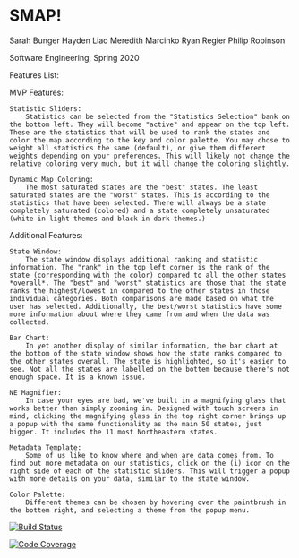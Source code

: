 # SMAP!

Sarah Bunger
Hayden Liao
Meredith Marcinko
Ryan Regier
Philip Robinson

Software Engineering, Spring 2020

Features List: 

MVP Features: 

    Statistic Sliders:
        Statistics can be selected from the "Statistics Selection" bank on the bottom left. They will become "active" and appear on the top left. These are the statistics that will be used to rank the states and color the map according to the key and color palette. You may chose to weight all statistics the same (default), or give them different weights depending on your preferences. This will likely not change the relative coloring very much, but it will change the coloring slightly.  

    Dynamic Map Coloring:
        The most saturated states are the "best" states. The least saturated states are the "worst" states. This is according to the statistics that have been selected. There will always be a state completely saturated (colored) and a state completely unsaturated (white in light themes and black in dark themes.)  


Additional Features:

    State Window:
        The state window displays additional ranking and statistic information. The "rank" in the top left corner is the rank of the state (corresponding with the color) compared to all the other states *overall*. The "best" and "worst" statistics are those that the state ranks the highest/lowest in compared to the other states in those individual categories. Both comparisons are made based on what the user has selected. Additionally, the best/worst statistics have some more information about where they came from and when the data was collected.   

    Bar Chart:
        In yet another display of similar information, the bar chart at the bottom of the state window shows how the state ranks compared to the other states overall. The state is highlighted, so it's easier to see. Not all the states are labelled on the bottem because there's not enough space. It is a known issue.   

    NE Magnifier:  
        In case your eyes are bad, we've built in a magnifying glass that works better than simply zooming in. Designed with touch screens in mind, clicking the magnifying glass in the top right corner brings up a popup with the same functionality as the main 50 states, just bigger. It includes the 11 most Northeastern states.   

    Metadata Template:   
        Some of us like to know where and when are data comes from. To find out more metadata on our statistics, click on the (i) icon on the right side of each of the statistic sliders. This will trigger a popup with more details on your data, similar to the state window.   

    Color Palette:  
        Different themes can be chosen by hovering over the paintbrush in the bottem right, and selecting a theme from the popup menu.   


[![Build Status](https://travis-ci.com/upcs/cs341-project-ss2020-swift.svg?branch=master)](https://travis-ci.com/upcs/cs341-project-ss2020-swift)

[![Code Coverage](https://codecov.io/gh/upcs/cs341-project-ss2020-swift/branch/master/graph/badge.svg)](https://codecov.io/gh/upcs/cs341-project-ss2020-swift)
